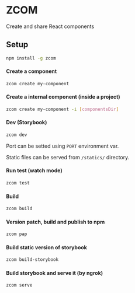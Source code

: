 # ZCOM

Create and share React components

## Setup
```bash
npm install -g zcom
```

#### Create a component
```bash
zcom create my-component
```
#### Create a internal component (inside a project)
```bash
zcom create my-component -i [componentsDir]
```

#### Dev (Storybook)
```bash
zcom dev
```
Port can be setted using `PORT` environment var.

Static files can be served from `/statics/` directory.


#### Run test (watch mode)
```bash
zcom test
```

#### Build
```bash
zcom build
```

#### Version patch, build and publish to npm
```bash
zcom pap
```

#### Build static version of storybook
```bash
zcom build-storybook
```

#### Build storybook and serve it (by ngrok)
```bash
zcom serve
```
